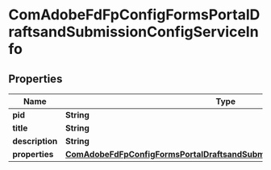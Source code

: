 
# ComAdobeFdFpConfigFormsPortalDraftsandSubmissionConfigServiceInfo

## Properties
Name | Type | Description | Notes
------------ | ------------- | ------------- | -------------
**pid** | **String** |  |  [optional]
**title** | **String** |  |  [optional]
**description** | **String** |  |  [optional]
**properties** | [**ComAdobeFdFpConfigFormsPortalDraftsandSubmissionConfigServiceProperties**](ComAdobeFdFpConfigFormsPortalDraftsandSubmissionConfigServiceProperties.md) |  |  [optional]



